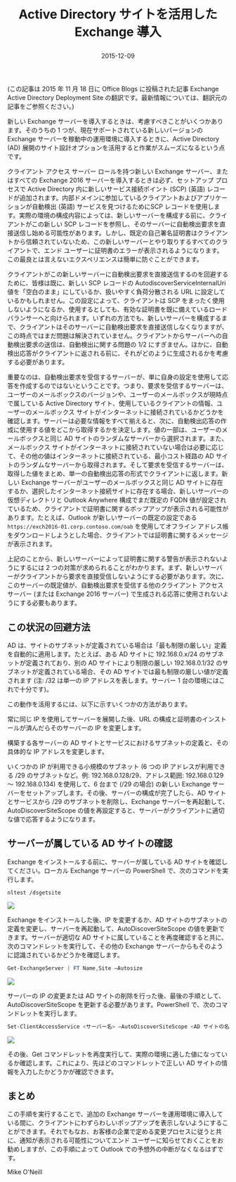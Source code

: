 ﻿---
title: >
  Active Directory サイトを活用した Exchange 導入
date: 2015-12-09
tags: Exchange
alias: Active Directory サイトを活用した Exchange 導入/index.html
---

(この記事は 2015 年 11 月 18 日に Office Blogs に投稿された記事 Exchange Active Directory Deployment Site の翻訳です。最新情報については、翻訳元の記事をご参照ください。)

新しい Exchange サーバーを導入するときは、考慮すべきことがいくつかあります。そのうちの 1 つが、現在サポートされている新しいバージョンの Exchange サーバーを稼動中の運用環境に導入するときに、Active Directory (AD) 展開のサイト設計オプションを活用すると作業がスムーズになるという点です。

クライアント アクセス サーバー ロールを持つ新しい Exchange サーバー、またはすべての Exchange 2016 サーバーを導入するときは必ず、セットアップ プロセスで Active Directory 内に新しいサービス接続ポイント (SCP) (英語) レコードが追加されます。内部ドメインに参加しているクライアントおよびアプリケーションが自動検出 (英語) サービスを見つけるためにSCP レコードを使用します。実際の環境の構成内容によっては、新しいサーバーを構成する前に、クライアントがこの新しい SCP レコードを参照し、そのサーバーに自動検出要求を直接送信し始める可能性があります。しかし、既定の自己署名証明書はクライアントから信頼されていないため、この新しいサーバーとやり取りするすべてのクライアントで、エンド ユーザーに証明書のエラーが表示されるようになります。この最良とは言えないエクスペリエンスは簡単に防ぐことができます。

クライアントがこの新しいサーバーに自動検出要求を直接送信するのを回避するために、皆様は既に、新しい SCP レコードの AutodiscoverServiceInternalUri 値を「空白のまま」にしているか、扱いやすく負荷分散される URL に設定しているかもしれません。この設定によって、クライアントは SCP をまったく使用しないようになるか、使用するとしても、有効な証明書を既に備えているロード バランサーへと向けられます。いずれの方法でも、新しいサーバーを構成するまで、クライアントはそのサーバーに自動検出要求を直接送信しなくなりますが、この時点ではまだ問題は解決されていません。クライアントからサーバーへの自動検出要求の送信は、自動検出に関する問題の 1/2 にすぎません。ほかに、自動検出応答がクライアントに返される前に、それがどのように生成されるかを考慮する必要があります。

重要なのは、自動検出要求を受信するサーバーが、単に自身の設定を使用して応答を作成するのではないということです。つまり、要求を受信するサーバーは、ユーザーのメールボックスのバージョンや、ユーザーのメールボックスが現時点で属している Active Directory サイト、使用しているクライアントの情報、ユーザーのメールボックス サイトがインターネットに接続されているかどうかを確認します。サーバーは必要な情報をすべて揃えると、次に、自動検出応答の作成に使用する値をどこから取得するかを決定します。値の一部は、ユーザーのメールボックスと同じ AD サイトのランダムなサーバーから選択されます。また、メールボックス サイトがインターネットに接続されていない場合は必要に応じて、その他の値はインターネットに接続されている、最小コスト経路の AD サイトのランダムなサーバーから取得されます。そして要求を受信するサーバーは、取得した値をまとめ、単一の自動検出応答の形式でクライアントに返します。新しい Exchange サーバーがユーザーのメールボックスと同じ AD サイトに存在するか、選択したインターネット接続サイトに存在する場合、新しいサーバーの仮想ディレクトリと Outlook Anywhere 構成でまだ既定の FQDN 値が設定されているため、クライアントで証明書に関するポップアップが表示される可能性があります。たとえば、Outlook が新しいサーバーの既定の設定である `https://exch2016-01.corp.contoso.com/oab` を使用してオフライン アドレス帳をダウンロードしようとした場合、クライアントでは証明書に関するメッセージが表示されます。

上記のことから、新しいサーバーによって証明書に関する警告が表示されないようにするには 2 つの対策が求められることがわかります。まず、新しいサーバーがクライアントから要求を直接受信しないようにする必要があります。次に、このサーバーの既定値が、自動検出要求を受信する他のクライアント アクセス サーバー (または Exchange 2016 サーバー) で生成される応答に使用されないようにする必要もあります。

## この状況の回避方法
AD は、サイトのサブネットが定義されている場合は「最も制限の厳しい」定義を自動的に適用します。たとえば、ある AD サイトに 192.168.0.x/24 のサブネットが定義されており、別の AD サイトにより制限の厳しい 192.168.0.1/32 のサブネットが定義されている場合、その AD サイトでは最も制限の厳しい値が定義されます (注: /32 は単一の IP アドレスを表します。サーバー 1 台の環境にはこれで十分です)。

この動作を活用するには、以下に示すいくつかの方法があります。

常に同じ IP を使用してサーバーを展開した後、URL の構成と証明書のインストールが済んだらそのサーバーの IP を変更します。

構築する各サーバーの AD サイトとサービスにおけるサブネットの定義と、その具体的な IP アドレスを変更します。

いくつかの IP が利用できる小規模のサブネット (6 つの IP アドレスが利用できる /29 のサブネットなど。例: 192.168.0.128/29、アドレス範囲: 192.168.0.129 ～ 192.168.0.134) を使用して、6 台まで (/29 の場合) の新しい Exchange サーバーをセットアップします。その後、サーバーの構成が完了したら、AD サイトとサービスから /29 のサブネットを削除し、Exchange サーバーを再起動して、AutoDiscoverSiteScope の値を再設定すると、サーバーがクライアントに適切な値で応答するようになります。

## サーバーが属している AD サイトの確認
Exchange をインストールする前に、サーバーが属している AD サイトを確認してください。ローカル Exchange サーバーの PowerShell で、次のコマンドを実行します。

```
nltest /dsgetsite
```
![](image1.png)

Exchange をインストールした後、IP を変更するか、AD サイトのサブネットの定義を変更し、サーバーを再起動して、AutoDiscoverSiteScope の値を更新できます。サーバーが適切な AD サイトに属していることを再度確認すると共に、次のコマンドレットを実行して、その他の Exchange サーバーからもそのように認識されているかどうかを確認します。

```PowerShell
Get-ExchangeServer | FT Name,Site –Autosize
```

![](image2.png)

サーバーの IP の変更または AD サイトの削除を行った後、最後の手順として、AutoDiscoverSiteScope を更新する必要があります。PowerShell で、次のコマンドレットを実行します。

```PowerShell
Set-ClientAccessService <サーバー名> –AutoDiscoverSiteScope <AD サイトの名前>
```

![](image3.png)

その後、Get コマンドレットを再度実行して、実際の環境に適した値になっているか確認します。これにより、先ほどのコマンドレットで正しい AD サイトの情報を入力したかどうかが確認できます。

## まとめ
この手順を実行することで、追加の Exchange サーバーを運用環境に導入している間に、クライアントにわずらわしいポップアップを表示しないようにすることができます。それでもなお、お客様の企業で定める変更プロセスに従うと共に、通知が表示される可能性についてエンド ユーザーに知らせておくことをお勧めしますが、この手順によって Outlook での予想外の中断がなくなるはずです。

Mike O'Neill